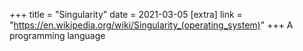 +++
title = "Singularity"
date = 2021-03-05
[extra]
link = "https://en.wikipedia.org/wiki/Singularity_(operating_system)"
+++
A programming language

